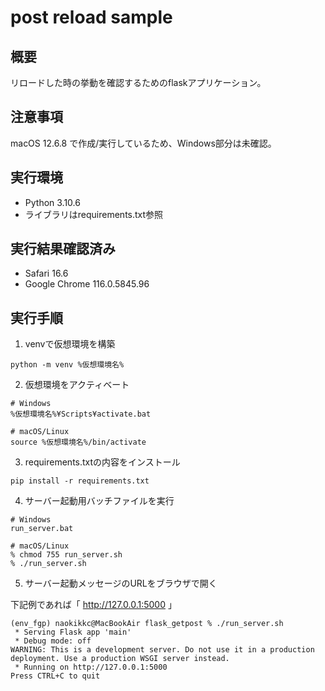 # post reload sample

## 概要
リロードした時の挙動を確認するためのflaskアプリケーション。

## 注意事項
macOS 12.6.8 で作成/実行しているため、Windows部分は未確認。

## 実行環境
- Python 3.10.6
- ライブラリはrequirements.txt参照

## 実行結果確認済み
- Safari 16.6
- Google Chrome 116.0.5845.96

## 実行手順

1. venvで仮想環境を構築

```
python -m venv %仮想環境名%
```

2. 仮想環境をアクティベート

```
# Windows
%仮想環境名%¥Scripts¥activate.bat

# macOS/Linux
source %仮想環境名%/bin/activate
```

3. requirements.txtの内容をインストール

```
pip install -r requirements.txt
```

4. サーバー起動用バッチファイルを実行

```
# Windows
run_server.bat

# macOS/Linux
% chmod 755 run_server.sh
% ./run_server.sh
```

5. サーバー起動メッセージのURLをブラウザで開く

下記例であれば「 http://127.0.0.1:5000 」
```
(env_fgp) naokikkc@MacBookAir flask_getpost % ./run_server.sh 
 * Serving Flask app 'main'
 * Debug mode: off
WARNING: This is a development server. Do not use it in a production deployment. Use a production WSGI server instead.
 * Running on http://127.0.0.1:5000
Press CTRL+C to quit
```
